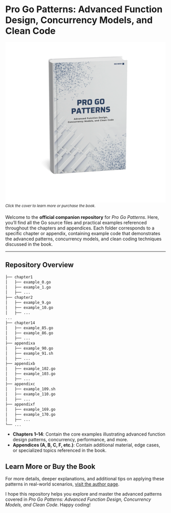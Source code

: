 # Pro Go Patterns: Advanced Function Design, Concurrency Models, and Clean Code

[![Book Cover](./cover.png)](https://www.amazon.com/author/rezmoss)  
<sup>_Click the cover to learn more or purchase the book._</sup>

Welcome to the **official companion repository** for _Pro Go Patterns_. Here, you’ll find all the Go source files and practical examples referenced throughout the chapters and appendices. Each folder corresponds to a specific chapter or appendix, containing example code that demonstrates the advanced patterns, concurrency models, and clean coding techniques discussed in the book.

---

## Repository Overview

```
├── chapter1
│   ├── example_0.go
│   ├── example_1.go
│   ├── ...
├── chapter2
│   ├── example_9.go
│   ├── example_10.go
│   ├── ...
...
├── chapter14
│   ├── example_85.go
│   ├── example_86.go
│   ├── ...
├── appendixa
│   ├── example_90.go
│   ├── example_91.sh
│   ├── ...
├── appendixb
│   ├── example_102.go
│   ├── example_103.go
│   ├── ...
├── appendixc
│   ├── example_109.sh
│   ├── example_110.go
│   ├── ...
├── appendixf
│   ├── example_169.go
│   ├── example_170.go
│   ├── ...
└── ...
```

- **Chapters 1–14**: Contain the core examples illustrating advanced function design patterns, concurrency, performance, and more.  
- **Appendices (A, B, C, F, etc.)**: Contain additional material, edge cases, or specialized topics referenced in the book.


## Learn More or Buy the Book
For more details, deeper explanations, and additional tips on applying these patterns in real-world scenarios, [visit the author page](https://www.amazon.com/author/rezmoss).

I hope this repository helps you explore and master the advanced patterns covered in _Pro Go Patterns: Advanced Function Design, Concurrency Models, and Clean Code_. Happy coding!